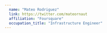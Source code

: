 ```yaml
---
  name: "Mateo Rodriguez"
  link: https://twitter.com/mateornaut
  affiliation: "Foursquare"
  occupation_title: "Infrastructure Engineer"
---
```

